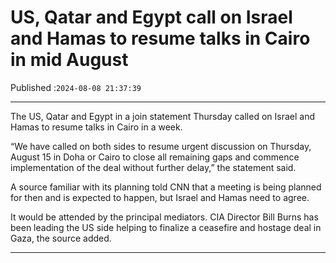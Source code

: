 # US, Qatar and Egypt call on Israel and Hamas to resume talks in Cairo in mid August

Published :`2024-08-08 21:37:39`

---

The US, Qatar and Egypt in a join statement Thursday called on Israel and Hamas to resume talks in Cairo in a week.

“We have called on both sides to resume urgent discussion on Thursday, August 15 in Doha or Cairo to close all remaining gaps and commence implementation of the deal without further delay,” the statement said.

A source familiar with its planning told CNN that a meeting is being planned for then and is expected to happen, but Israel and Hamas need to agree.

It would be attended by the principal mediators. CIA Director Bill Burns has been leading the US side helping to finalize a ceasefire and hostage deal in Gaza, the source added.

---

